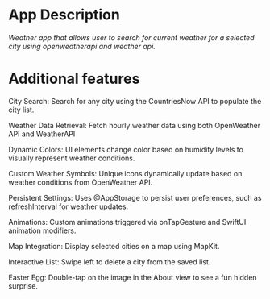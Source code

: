 #  App Description
###### *Weather app that allows user to search for current weather for a selected city using openweatherapi and weather api.*

# Additional features

City Search: Search for any city using the CountriesNow API
 to populate the city list.

Weather Data Retrieval: Fetch hourly weather data using both OpenWeather API
 and WeatherAPI

Dynamic Colors: UI elements change color based on humidity levels to visually represent weather conditions.

Custom Weather Symbols: Unique icons dynamically update based on weather conditions from OpenWeather API.

Persistent Settings: Uses @AppStorage to persist user preferences, such as refreshInterval for weather updates.

Animations: Custom animations triggered via onTapGesture and SwiftUI animation modifiers.

Map Integration: Display selected cities on a map using MapKit.

Interactive List: Swipe left to delete a city from the saved list.

Easter Egg: Double-tap on the image in the About view to see a fun hidden surprise.
